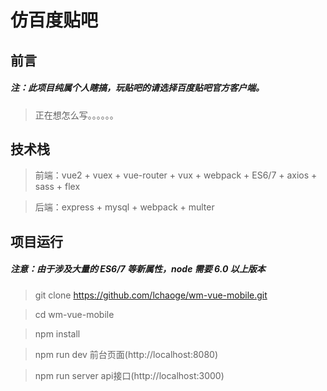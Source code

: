 # 仿百度贴吧

## 前言
##### 注：此项目纯属个人瞎搞，玩贴吧的请选择百度贴吧官方客户端。

> 正在想怎么写。。。。。。



## 技术栈

> 前端：vue2 + vuex + vue-router + vux + webpack + ES6/7 + axios + sass + flex 

> 后端：express + mysql + webpack + multer


## 项目运行
##### 注意：由于涉及大量的 ES6/7 等新属性，node 需要 6.0 以上版本


> git clone https://github.com/lchaoge/wm-vue-mobile.git

> cd wm-vue-mobile

> npm install

> npm run dev  前台页面(http://localhost:8080)

> npm run server  api接口(http://localhost:3000)

